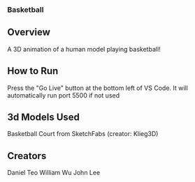 ### Basketball

## Overview
A 3D animation of a human model playing basketball!

## How to Run
Press the "Go Live" button at the bottom left of VS Code. It will automatically run port 5500 if not used

## 3d Models Used
Basketball Court from SketchFabs (creator: Klieg3D)

## Creators
Daniel Teo
William Wu
John Lee